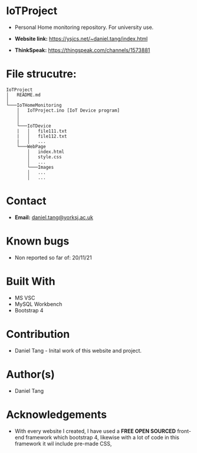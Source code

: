 # IoTProject
- Personal Home monitoring repository. For university use.

- **Website link:** https://ysjcs.net/~daniel.tang/index.html
- **ThinkSpeak:** https://thingspeak.com/channels/1573881

# File strucutre:
```
IoTProject
│   README.md 
│
└───IoTHomeMonitoring
    │   IoTProject.ino [IoT Device program]
    │   
    │
    └───IoTDevice
    |   │   file111.txt
    |   │   file112.txt
    |   │   ...
    └───WebPage
        │   index.html
        │   style.css
        │   ...
        └───Images
        │   ...
        │   ...
```

# Contact
- **Email:** daniel.tang@yorksj.ac.uk

# Known bugs
- Non reported so far of: 20/11/21

# Built With
- MS VSC
- MySQL Workbench
- Bootstrap 4

# Contribution
- Daniel Tang - Inital work of this website and project.

# Author(s)
- Daniel Tang

# Acknowledgements
- With every website I created, I have used a **FREE OPEN SOURCED** front-end framework which bootstrap 4, likewise with a lot of code in this framework it wil include pre-made CSS,

